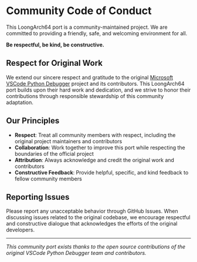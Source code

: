 # Community Code of Conduct

This LoongArch64 port is a community-maintained project. We are committed to providing a friendly, safe, and welcoming environment for all.

**Be respectful, be kind, be constructive.**

## Respect for Original Work

We extend our sincere respect and gratitude to the original [Microsoft VSCode Python Debugger](https://github.com/microsoft/vscode-python-debugger) project and its contributors. This LoongArch64 port builds upon their hard work and dedication, and we strive to honor their contributions through responsible stewardship of this community adaptation.

## Our Principles

- **Respect**: Treat all community members with respect, including the original project maintainers and contributors
- **Collaboration**: Work together to improve this port while respecting the boundaries of the official project
- **Attribution**: Always acknowledge and credit the original work and contributors
- **Constructive Feedback**: Provide helpful, specific, and kind feedback to fellow community members

## Reporting Issues

Please report any unacceptable behavior through GitHub Issues. When discussing issues related to the original codebase, we encourage respectful and constructive dialogue that acknowledges the efforts of the original developers.

---

*This community port exists thanks to the open source contributions of the original VSCode Python Debugger team and contributors.*